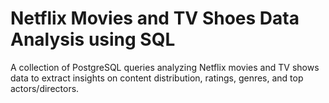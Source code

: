 # Netflix Movies and TV Shoes Data Analysis using SQL
A collection of PostgreSQL queries analyzing Netflix movies and TV shows data to extract insights on content distribution, ratings, genres, and top actors/directors.
